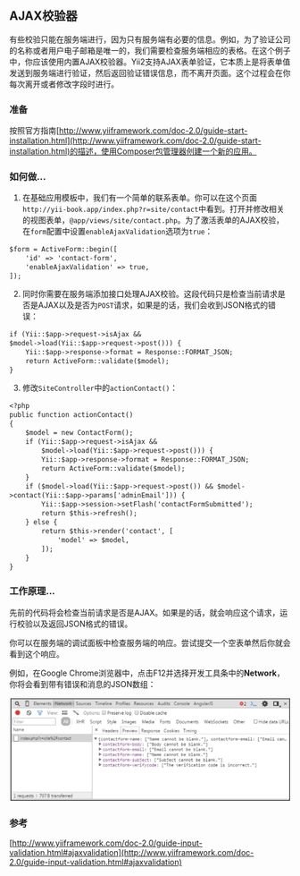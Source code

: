 ## AJAX校验器

有些校验只能在服务端进行，因为只有服务端有必要的信息。例如，为了验证公司的名称或者用户电子邮箱是唯一的，我们需要检查服务端相应的表格。在这个例子中，你应该使用内置AJAX校验器。Yii2支持AJAX表单验证，它本质上是将表单值发送到服务端进行验证，然后返回验证错误信息，而不离开页面。这个过程会在你每次离开或者修改字段时进行。

### 准备

按照官方指南[http://www.yiiframework.com/doc-2.0/guide-start-installation.html](http://www.yiiframework.com/doc-2.0/guide-start-installation.html)的描述，使用Composer包管理器创建一个新的应用。

### 如何做...

1. 在基础应用模板中，我们有一个简单的联系表单。你可以在这个页面`http://yii-book.app/index.php?r=site/contact`中看到。打开并修改相关的视图表单，`@app/views/site/contact.php`。为了激活表单的AJAX校验，在`form`配置中设置`enableAjaxValidation`选项为`true`：

```
$form = ActiveForm::begin([
    'id' => 'contact-form',
    'enableAjaxValidation' => true,
]);
```

2. 同时你需要在服务端添加接口处理AJAX校验。这段代码只是检查当前请求是否是AJAX以及是否为`POST`请求，如果是的话，我们会收到JSON格式的错误：

```
if (Yii::$app->request->isAjax &&
$model->load(Yii::$app->request->post())) {
    Yii::$app->response->format = Response::FORMAT_JSON;
    return ActiveForm::validate($model);
}
```

3. 修改`SiteController`中的`actionContact()`：

```
<?php
public function actionContact()
{
    $model = new ContactForm();
    if (Yii::$app->request->isAjax &&
        $model->load(Yii::$app->request->post())) {
        Yii::$app->response->format = Response::FORMAT_JSON;
        return ActiveForm::validate($model);
    }
    if ($model->load(Yii::$app->request->post()) && $model->contact(Yii::$app->params['adminEmail'])) {
        Yii::$app->session->setFlash('contactFormSubmitted');
        return $this->refresh();
    } else {
        return $this->render('contact', [
            'model' => $model,
        ]);
    }
}
```

### 工作原理...

先前的代码将会检查当前请求是否是AJAX。如果是的话，就会响应这个请求，运行校验以及返回JSON格式的错误。

你可以在服务端的调试面板中检查服务端的响应。尝试提交一个空表单然后你就会看到这个响应。

例如，在Google Chrome浏览器中，点击F12并选择开发工具条中的**Network**，你将会看到带有错误和消息的JSON数组：

![](../images/419.png)

### 参考

[http://www.yiiframework.com/doc-2.0/guide-input-validation.html#ajaxvalidation](http://www.yiiframework.com/doc-2.0/guide-input-validation.html#ajaxvalidation)